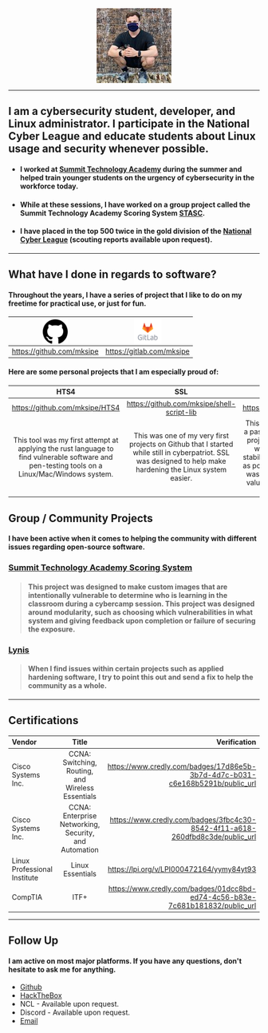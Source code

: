 <center><img align="center" width="150" height="150" src="https://raw.githubusercontent.com/mksipe/mksipe/gh-pages/_layouts/assets/me.jpg"></center>


___

## I am a cybersecurity student, developer, and Linux administrator.  I participate in the National Cyber League and educate students about Linux usage and security whenever possible.

 * #### I worked at [Summit Technology Academy](https://sta.lsr7.org/) during the summer and helped train younger students on the urgency of cybersecurity in the workforce today.
 * #### While at these sessions, I have worked on a group project called the Summit Technology Academy Scoring System [STASC](https://gitlab.com/summit-technology-academy/stasc).
* #### I have placed in the top 500 twice in the gold division of the [National Cyber League](nationalcyberleague.org) (scouting reports available upon request).

___

## What have I done in regards to software?

#### Throughout the years, I have a series of project that I like to do on my freetime for practical use, or just for fun.

| <img align="center" width="50" height="50" src="https://raw.githubusercontent.com/mksipe/mksipe/gh-pages/_layouts/assets/github.png">|<img align="center" width="55" height="50" src="https://raw.githubusercontent.com/mksipe/mksipe/gh-pages/_layouts/assets/gitlab.png">|
|-|-|
| <https://github.com/mksipe> | <https://gitlab.com/mksipe> |

#### Here are some personal projects that I am especially proud of:

|HTS4|SSL|DBCrack|Caecrack|
|:-:|:-:|:-:|:-:|
|<https://github.com/mksipe/HTS4>|<https://github.com/mksipe/shell-script-lib>|<https://github.com/mksipe/dbcrack>|<https://github.com/caecrack>|
|This tool was my first attempt at applying the rust language to find vulnerable software and pen-testing tools on a Linux/Mac/Windows system. | This was one of my very first projects on Github that I started while still in cyberpatriot. SSL was designed to help make hardening the Linux system easier. | This was my first attempt to make a password cracker in python. The project switched it to rust to help with resource efficiency and stability to make processing as fast as possible. The fundamental issue was using SQLite, and I learned a valuable lesson when choosing a database.| Caecrack was a shot as making an automatic Ceasar cipher cracker to make a mass toolkit in the National Cyber League to make the cryptography section easier.|   

## Group / Community Projects

#### I have been active when it comes to helping the community with different issues regarding open-source software. 

### [Summit Technology Academy Scoring System](https://gitlab.com/summit-technology-academy/stasc)

> #### This project was designed to make custom images that are intentionally vulnerable to determine who is learning in the classroom during a cybercamp session. This project was designed around modularity, such as choosing which vulnerabilities in what system and giving feedback upon completion or failure of securing the exposure.

### [Lynis](https://github.com/CISOfy/lynis)
> #### When I find issues within certain projects such as applied hardening software, I try to point this out and send a fix to help the community as a whole.

___

## Certifications

|Vendor|Title|Verification|
|:-|:-:|-:|
|Cisco Systems Inc. | CCNA: Switching, Routing, and Wireless Essentials | <https://www.credly.com/badges/17d86e5b-3b7d-4d7c-b031-c6e168b5291b/public_url> |
|Cisco Systems Inc. | CCNA: Enterprise Networking, Security, and Automation| <https://www.credly.com/badges/3fbc4c30-8542-4f11-a618-260dfbd8c3de/public_url>
|Linux Professional Institute| Linux Essentials|<https://lpi.org/v/LPI000472164/yymy84yt93> |
|CompTIA| ITF+|<https://www.credly.com/badges/01dcc8bd-ed74-4c56-b83e-7c681b181832/public_url>|

___

## Follow Up

#### I am active on most major platforms. If you have any questions, don't hesitate to ask me for anything.

- [Github](<https://github.com/mksipe>)
- [HackTheBox](<https://app.hackthebox.eu/users/216835>)
- NCL -  Available upon request.
- Discord - Available upon request.
- [Email](<mailto:m-sipe@protonmail.com>)